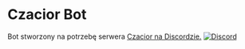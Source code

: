 # Czacior Bot
Bot stworzony na potrzebę serwera [Czacior na Discordzie.](https://discord.gg/Gew6cRE)
[![Discord](https://img.shields.io/discord/307605794680209409.svg?style=flat-square)](https://discord.gg/yAA8DdK)
